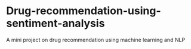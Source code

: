 # Drug-recommendation-using-sentiment-analysis
A mini project on drug recommendation using machine learning and NLP
